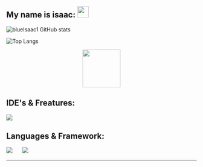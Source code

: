  
## My name is isaac: </a><img src="https://media.giphy.com/media/WUlplcMpOCEmTGBtBW/giphy.gif" width="30"> 
</em></p>

![blueIsaac1 GitHub stats](https://github-readme-stats.vercel.app/api?username=blueIsaac1&show_icons=true&include_all_commits=true&theme=radical)

![Top Langs](https://github-readme-stats.vercel.app/api/top-langs/?username=blueIsaac1&layout=compact) <div id="header" align="center">
  <img src="https://media.giphy.com/media/M9gbBd9nbDrOTu1Mqx/giphy.gif" width="100"/>
</div>

## IDE's & Freatures:
<img src="https://skillicons.dev/icons?i=vscode,pycharm,mysql,sqlite,linux,kali,raspberrypi,linkedin,github" />

## Languages & Framework:
<img src="https://skillicons.dev/icons?i=html,css,js,bootstrap,py,java,php" /><a>ㅤㅤ</a><img src="https://skillicons.dev/icons?i=django,flask,react,laravel" />
<hr>

